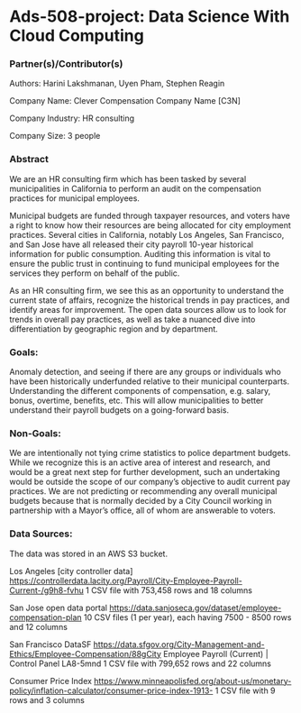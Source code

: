 # **Ads-508-project: Data Science With Cloud Computing**

### **Partner(s)/Contributor(s)**
Authors: Harini Lakshmanan, Uyen Pham, Stephen Reagin

Company Name: Clever Compensation Company Name [C3N]

Company Industry: HR consulting

Company Size: 3 people

### **Abstract**
We are an HR consulting firm which has been tasked by several municipalities in California to perform an audit on the compensation practices for municipal employees.

Municipal budgets are funded through taxpayer resources, and voters have a right to know how their resources are being allocated for city employment practices. Several cities in California, notably Los Angeles, San Francisco, and San Jose have all released their city payroll 10-year historical information for public consumption. Auditing this information is vital to ensure the public trust in continuing to fund municipal employees for the services they perform on behalf of the public.

As an HR consulting firm, we see this as an opportunity to understand the current state of affairs, recognize the historical trends in pay practices, and identify areas for improvement. The open data sources allow us to look for trends in overall pay practices, as well as take a nuanced dive into differentiation by geographic region and by department.

### **Goals:**
Anomaly detection, and seeing if there are any groups or individuals who have been historically underfunded relative to their municipal counterparts. Understanding the different components of compensation, e.g. salary, bonus, overtime, benefits, etc. This will allow municipalities to better understand their payroll budgets on a going-forward basis.

### **Non-Goals:**
We are intentionally not tying crime statistics to police department budgets. While we recognize this is an active area of interest and research, and would be a great next step for further development, such an undertaking would be outside the scope of our company’s objective to audit current pay practices. We are not predicting or recommending any overall municipal budgets because that is normally decided by a City Council working in partnership with a Mayor’s office, all of whom are answerable to voters.

### **Data Sources:**
The data was stored in an AWS S3 bucket.

Los Angeles [city controller data] https://controllerdata.lacity.org/Payroll/City-Employee-Payroll-Current-/g9h8-fvhu 1 CSV file with 753,458 rows and 18 columns

San Jose open data portal https://data.sanjoseca.gov/dataset/employee-compensation-plan 10 CSV files (1 per year), each having 7500 - 8500 rows and 12 columns

San Francisco DataSF https://data.sfgov.org/City-Management-and-Ethics/Employee-Compensation/88gCity Employee Payroll (Current) | Control Panel LA8-5mnd 1 CSV file with 799,652 rows and 22 columns

Consumer Price Index https://www.minneapolisfed.org/about-us/monetary-policy/inflation-calculator/consumer-price-index-1913- 1 CSV file with 9 rows and 3 columns
